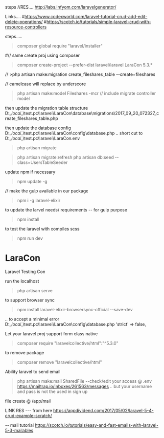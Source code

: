 
steps
//RES....
http://labs.infyom.com/laravelgenerator/ 

Links....
#https://www.codexworld.com/laravel-tutorial-crud-add-edit-delete-operations/
#https://scotch.io/tutorials/simple-laravel-crud-with-resource-controllers



steps.....

 
>composer global require "laravel/installer"

#// same create proj using composer
>composer create-project --prefer-dist laravel/laravel LaraCon 5.3.*

// >php artisan make:migration create_fileshares_table --create=fileshares


// camelcase will replace by underscore
>php artisan make:model Fileshares -mcr // include migrate controller model


then update the migration table structure
D:\__local__\test.pc\laravel\LaraCon\database\migrations\2017_09_20_072327_create_fileshares_table.php


then update the database config 
D:\__local__\test.pc\laravel\LaraCon\config\database.php
.. short cut to D:\__local__\test.pc\laravel\LaraCon\.env

>php artisan migrate


>php artisan migrate:refresh
>php artisan db:seed --class=UsersTableSeeder

update npm if necessary
>npm update -g

// make the gulp available in our package
>npm i -g laravel-elixir

to update the larvel needs/ requirements -- for gulp purpose
>npm install

to test the laravel with compiles scss
>npm run dev
# LaraCon
Laravel Testing Con

run the localhost
>php artisan serve

to support browser sync
>npm install laravel-elixir-browsersync-official --save-dev

.. to accept a minimal error
D:\__local__\test.pc\laravel\LaraCon\config\database.php
'strict' => false,

Let your laravel proj support form class native
>composer require "laravelcollective/html":"^5.3.0"

to remove package
>composer remove "laravelcollective/html"

Ability laravel to send email
>php artisan make:mail SharedFile
--check/edit your access @ .env
https://mailtrap.io/inboxes/261563/messages .. but your username and pass is not the used in sign up

file create @ /app/mail



LINK RES
--- from here
https://appdividend.com/2017/05/02/laravel-5-4-crud-example-scratch/

-- mail tutorial
https://scotch.io/tutorials/easy-and-fast-emails-with-laravel-5-3-mailables
